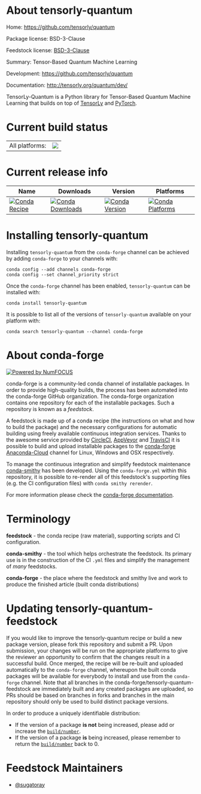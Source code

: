 About tensorly-quantum
======================

Home: https://github.com/tensorly/quantum

Package license: BSD-3-Clause

Feedstock license: [BSD-3-Clause](https://github.com/conda-forge/tensorly-quantum-feedstock/blob/master/LICENSE.txt)

Summary: Tensor-Based Quantum Machine Learning

Development: https://github.com/tensorly/quantum

Documentation: http://tensorly.org/quantum/dev/

TensorLy-Quantum is a Python library for Tensor-Based Quantum
Machine Learning that builds on top of
[TensorLy](https://github.com/tensorly/tensorly/)
and [PyTorch](https://pytorch.org/).


Current build status
====================


<table><tr><td>All platforms:</td>
    <td>
      <a href="https://dev.azure.com/conda-forge/feedstock-builds/_build/latest?definitionId=14859&branchName=master">
        <img src="https://dev.azure.com/conda-forge/feedstock-builds/_apis/build/status/tensorly-quantum-feedstock?branchName=master">
      </a>
    </td>
  </tr>
</table>

Current release info
====================

| Name | Downloads | Version | Platforms |
| --- | --- | --- | --- |
| [![Conda Recipe](https://img.shields.io/badge/recipe-tensorly--quantum-green.svg)](https://anaconda.org/conda-forge/tensorly-quantum) | [![Conda Downloads](https://img.shields.io/conda/dn/conda-forge/tensorly-quantum.svg)](https://anaconda.org/conda-forge/tensorly-quantum) | [![Conda Version](https://img.shields.io/conda/vn/conda-forge/tensorly-quantum.svg)](https://anaconda.org/conda-forge/tensorly-quantum) | [![Conda Platforms](https://img.shields.io/conda/pn/conda-forge/tensorly-quantum.svg)](https://anaconda.org/conda-forge/tensorly-quantum) |

Installing tensorly-quantum
===========================

Installing `tensorly-quantum` from the `conda-forge` channel can be achieved by adding `conda-forge` to your channels with:

```
conda config --add channels conda-forge
conda config --set channel_priority strict
```

Once the `conda-forge` channel has been enabled, `tensorly-quantum` can be installed with:

```
conda install tensorly-quantum
```

It is possible to list all of the versions of `tensorly-quantum` available on your platform with:

```
conda search tensorly-quantum --channel conda-forge
```


About conda-forge
=================

[![Powered by
NumFOCUS](https://img.shields.io/badge/powered%20by-NumFOCUS-orange.svg?style=flat&colorA=E1523D&colorB=007D8A)](https://numfocus.org)

conda-forge is a community-led conda channel of installable packages.
In order to provide high-quality builds, the process has been automated into the
conda-forge GitHub organization. The conda-forge organization contains one repository
for each of the installable packages. Such a repository is known as a *feedstock*.

A feedstock is made up of a conda recipe (the instructions on what and how to build
the package) and the necessary configurations for automatic building using freely
available continuous integration services. Thanks to the awesome service provided by
[CircleCI](https://circleci.com/), [AppVeyor](https://www.appveyor.com/)
and [TravisCI](https://travis-ci.com/) it is possible to build and upload installable
packages to the [conda-forge](https://anaconda.org/conda-forge)
[Anaconda-Cloud](https://anaconda.org/) channel for Linux, Windows and OSX respectively.

To manage the continuous integration and simplify feedstock maintenance
[conda-smithy](https://github.com/conda-forge/conda-smithy) has been developed.
Using the ``conda-forge.yml`` within this repository, it is possible to re-render all of
this feedstock's supporting files (e.g. the CI configuration files) with ``conda smithy rerender``.

For more information please check the [conda-forge documentation](https://conda-forge.org/docs/).

Terminology
===========

**feedstock** - the conda recipe (raw material), supporting scripts and CI configuration.

**conda-smithy** - the tool which helps orchestrate the feedstock.
                   Its primary use is in the construction of the CI ``.yml`` files
                   and simplify the management of *many* feedstocks.

**conda-forge** - the place where the feedstock and smithy live and work to
                  produce the finished article (built conda distributions)


Updating tensorly-quantum-feedstock
===================================

If you would like to improve the tensorly-quantum recipe or build a new
package version, please fork this repository and submit a PR. Upon submission,
your changes will be run on the appropriate platforms to give the reviewer an
opportunity to confirm that the changes result in a successful build. Once
merged, the recipe will be re-built and uploaded automatically to the
`conda-forge` channel, whereupon the built conda packages will be available for
everybody to install and use from the `conda-forge` channel.
Note that all branches in the conda-forge/tensorly-quantum-feedstock are
immediately built and any created packages are uploaded, so PRs should be based
on branches in forks and branches in the main repository should only be used to
build distinct package versions.

In order to produce a uniquely identifiable distribution:
 * If the version of a package **is not** being increased, please add or increase
   the [``build/number``](https://docs.conda.io/projects/conda-build/en/latest/resources/define-metadata.html#build-number-and-string).
 * If the version of a package **is** being increased, please remember to return
   the [``build/number``](https://docs.conda.io/projects/conda-build/en/latest/resources/define-metadata.html#build-number-and-string)
   back to 0.

Feedstock Maintainers
=====================

* [@sugatoray](https://github.com/sugatoray/)


